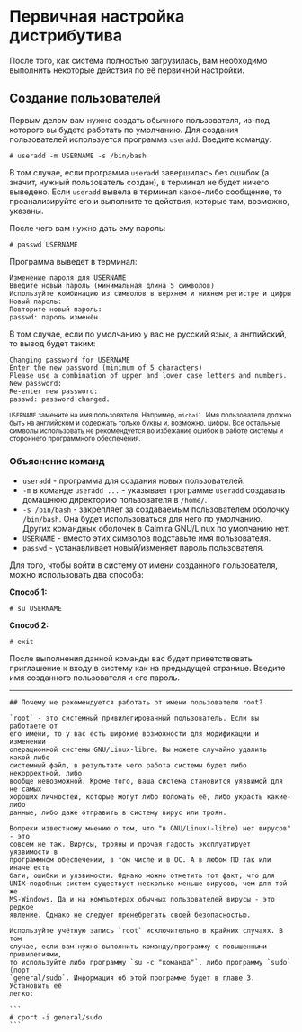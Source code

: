# Первичная настройка дистрибутива

После того, как система полностью загрузилась, вам необходимо выполнить
некоторые действия по её первичной настройки.

## Создание пользователей

Первым делом вам нужно создать обычного пользователя, из-под которого вы будете
работать по умолчанию. Для создания пользователей используется программа
`useradd`. Введите команду:

```
# useradd -m USERNAME -s /bin/bash
```

В том случае, если программа `useradd` завершилась без ошибок (а значит, нужный
пользователь создан), в терминал не будет ничего выведено. Если `useradd` вывела
в терминал какое-либо сообщение, то проанализируйте его и выполните те действия,
которые там, возможно, указаны.

После чего вам нужно дать ему пароль:

```
# passwd USERNAME
```

Программа выведет в терминал:

```
Изменение пароля для USERNAME
Введите новый пароль (минимальная длина 5 символов)
Используйте комбинацию из символов в верхнем и нижнем регистре и цифры
Новый пароль:
Повторите новый пароль:
passwd: пароль изменён.
```

В том случае, если по умолчанию у вас не русский язык, а английский, то вывод
будет таким:

```
Changing password for USERNAME
Enter the new password (minimum of 5 characters)
Please use a combination of upper and lower case letters and numbers.
New password:
Re-enter new password:
passwd: password changed.
```

<small>
<tt><code>USERNAME</code></tt> замените на имя пользователя. Например,
<tt><code>michail</code></tt>. Имя пользователя должно быть на английском и
содержать только буквы и, возможно, цифры. Все остальные символы использовать не
рекомендуется во избежание ошибок в работе системы и стороннего программного
обеспечения.</small>

### Объяснение команд

- `useradd` - программа для создания новых пользователей.
- `-m` в команде `useradd ...` - указывает программе `useradd` создавать
  домашнюю директорию пользователя в `/home/`.
- `-s /bin/bash` - закрепляет за создаваемым пользователем оболочку `/bin/bash`.
  Она будет использоваться для него по умолчанию. Других командных оболочек в
  Calmira GNU/Linux по умолчанию нет.
- `USERNAME` - вместо этих символов подставьте имя пользователя.
- `passwd` - устанавливает новый/изменяет пароль пользователя.

Для того, чтобы войти в систему от имени созданного пользователя, можно
использовать два способа:

**Способ 1:**

```
# su USERNAME
```

**Способ 2:**

```
# exit
```

После выполнения данной команды вас будет приветствовать приглашение к входу в
систему как на предыдущей странице. Введите имя созданного пользователя и его
пароль.

---

~~~admonish bug title="**Внимание!**"
## Почему не рекомендуется работать от имени пользователя root?

`root` - это системный привилегированный пользователь. Если вы работаете от
его имени, то у вас есть широкие возможности для модификации и изменении
операционной системы GNU/Linux-libre. Вы можете случайно удалить какой-либо
системный файл, в результате чего работа системы будет либо некорректной, либо
вообще невозможной. Кроме того, ваша система становится уязвимой для не самых
хороших личностей, которые могут либо поломать её, либо украсть какие-либо
данные, либо даже отправить в систему вирус или троян.

Вопреки известному мнению о том, что "в GNU/Linux(-libre) нет вирусов" - это
совсем не так. Вирусы, трояны и прочая гадость эксплуатирует уязвимости в
программном обеспечении, в том числе и в ОС. А в любом ПО так или иначе есть
баги, ошибки и уязвимости. Однако можно отметить тот факт, что для
UNIX-подобных систем существует несколько меньше вирусов, чем для той же
MS-Windows. Да и на компьютерах обычных пользователей вирусы - это редкое
явление. Однако не следует пренебрегать своей безопасностью.

Используйте учётную запись `root` исключительно в крайних случаях. В том
случае, если вам нужно выполнить команду/программу с повышенными привилегиями,
то используйте либо программу `su -c "команда"`, либо программу `sudo` (порт
`general/sudo`. Информация об этой программе будет в главе 3. Установить её
легко:

```
# cport -i general/sudo
```
~~~
